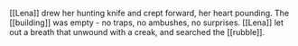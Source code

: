 [[Lena]] drew her hunting knife and crept forward, her heart pounding. The [[building]] was empty - no traps, no ambushes, no surprises. [[Lena]] let out a breath that unwound with a creak, and searched the [[rubble]].